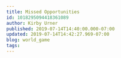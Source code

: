 ```yaml
---
title: Missed Opportunities
id: 1018295094418361089
author: Kirby Urner
published: 2019-07-14T14:40:00.000-07:00
updated: 2019-07-14T14:42:27.969-07:00
blog: world_game
tags: 
---
```


